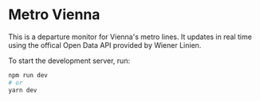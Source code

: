# Metro Vienna

This is a departure monitor for Vienna's metro lines. It updates in real time using the offical Open Data API provided by Wiener Linien.

To start the development server, run:

```bash
npm run dev
# or
yarn dev
```
